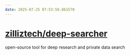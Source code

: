 ```yaml
---
date: 2025-07-25 07:53:59.861570
---
```


# [zilliztech/deep-searcher](https://github.com/zilliztech/deep-searcher)

open-source tool for deep research and private data search